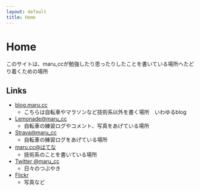 ```yaml
---
layout: default
title: Home
---
```


# Home

このサイトは、maru_ccが勉強したり思ったりしたことを書いている場所へたどり着くための場所

## Links

- [blog.maru.cc](http://blog.maru.cc/)
    - こちらは自転車やマラソンなど技術系以外を書く場所　いわゆるblog
- [Lemonade@maru_cc](http://lemona.de/notebook/2/)
    - 自転車の練習ログやコメント、写真をあげている場所
- [Strava@maru_cc](http://www.strava.com/athletes/maru_cc)
    - 自転車の練習ログをあげている場所
- [maru.cc@はてな](http://marucc.hatenablog.com/)
    - 技術系のことを書いている場所
- [Twitter @maru_cc](http://twitter.com/maru_cc)
    - 日々のつぶやき
- [Flickr](http://www.flickr.com/photos/maru_cc)
    - 写真など

